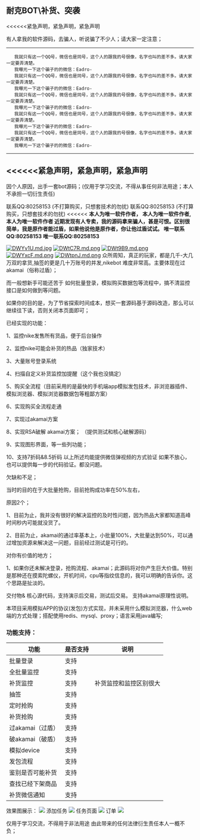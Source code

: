 耐克BOT\补货、突袭
----------------------------------------------------
<<<<<<紧急声明，紧急声明，紧急声明


 有人拿我的软件源码，去骗人，听说骗了不少人；请大家一定注意；
 
   -------
       我就只有这一个QQ号，微信也是同号，这个人的跟我的号很像，名字也叫的差不多。请大家一定要弄清楚。
       我曝光一下这个骗子的的微信：Eadro-
       我就只有这一个QQ号，微信也是同号，这个人的跟我的号很像，名字也叫的差不多。请大家一定要弄清楚。
       我曝光一下这个骗子的的微信：Eadro-
       我就只有这一个QQ号，微信也是同号，这个人的跟我的号很像，名字也叫的差不多。请大家一定要弄清楚。
       我曝光一下这个骗子的的微信：Eadro-
       我就只有这一个QQ号，微信也是同号，这个人的跟我的号很像，名字也叫的差不多。请大家一定要弄清楚。
       我曝光一下这个骗子的的微信：Eadro-
       我就只有这一个QQ号，微信也是同号，这个人的跟我的号很像，名字也叫的差不多。请大家一定要弄清楚。
       我曝光一下这个骗子的的微信：Eadro-
   --------
   




<<<<<<紧急声明，紧急声明，紧急声明
-----------------
因个人原因，出手一套bot源码；(仅用于学习交流，不得从事任何非法用途；本人不承担一切衍生责任)

联系QQ:80258153 (不打算购买，只想套技术的勿扰)
联系QQ:80258153 (不打算购买，只想套技术的勿扰)
<<<<<<
****本人为唯一软件作者，**
**本人为唯一软件作者,**
**本人为唯一软件作者**
  **近期发现有人专卖，我的源码拿来骗人，甚是可恨。区别很简单，我是原作者能过盾，如果他说他是原作者，你让他过盾试试。**
  唯一联系QQ:80258153 唯一联系QQ:80258153**
>>>>>>>

[![DWYv1U.md.jpg](https://s3.ax1x.com/2020/11/30/DWYv1U.md.jpg)](https://imgchr.com/i/DWYv1U)
[![DWtC7R.md.png](https://s3.ax1x.com/2020/11/30/DWtC7R.md.png)](https://imgchr.com/i/DWtC7R)
[![DWt9B9.md.png](https://s3.ax1x.com/2020/11/30/DWt9B9.md.png)](https://imgchr.com/i/DWt9B9)
[![DWYxcF.md.png](https://s3.ax1x.com/2020/11/30/DWYxcF.md.png)](https://imgchr.com/i/DWYxcF)
[![DWtpnJ.md.png](https://s3.ax1x.com/2020/11/30/DWtpnJ.md.png)](https://imgchr.com/i/DWtpnJ)
众所周知，真正的玩家，都是几千-大几万双的拿货,抽签的更是几十万账号的并发,nikebot 难度非常高。主要体现在过akamai（俗称过盾）；

而一般想新手可能还苦于 如何批量登录，模拟购买数据包等流程中，搞不清监控接口是如何做到等问题。

如果你的目的是，为了节省探索时间成本，想买一套源码基于源码改造，那么可以继续往下读，否则关闭本页面即可；
 

已经实现的功能：

1、监控nike发售所有货品，便于后台操作 

2、监控nike可能会补货的热品（独家技术） 

3、大量账号登录系统 

4、扫描自定义补货监控加提醒（这个我也没搞定）

5、购买全流程（目前采用的是最快的手机端app模拟发包技术，非浏览器插件、模拟浏览器、模拟浏览器数据包等粗鄙方案） 

6、实现购买全流程走通

7、实现过akamai方案

8、实现RSA破解 akamai方案； （提供测试和核心破解源码）

9、实现图形界面，等一些列功能；

10、支持7折码&8.5折码
以上所述均能提供微信弹视频的方式验证
如果不放心，也可以提供每一步的代码验证。都没问题。

欠缺和不足；

当时的目的在于大批量抢购，目前抢购成功率在50%左右，

原因2个；

1、目前为止，我并没有很好的解决监控的及时性问题，因为热品大家都知道高峰时间秒内可能就没货了。

2、目前为止，akamai的通过率基本上，小批量100%，大批量达到50%，可以通过增加资源来解决这一问题，目前经过测试是可行的。


对你有价值的地方；

1、如果你还未解决登录，抢购流程、akamai；此源码将对你产生巨大价值。特别是那种还在摸索陀螺仪，开机时间，cpu等指纹信息的，我可以明确的告诉你。这个思路是扯淡的。 

交付物& 核心源代码，支持演示后交易，测试后交易。 支持akamai原理性说明。

​	本项目采用模拟APP的协议(发包)方式实现，并未采用什么模拟浏览器，什么web端的方式处理；搭配使用redis、mysql、proxy；语言采用java编写;

### 功能支持：

| 功能             | 是否支持 | 说明                   |
| ---------------- | -------- | ---------------------- |
| 批量登录         | 支持     |                        |
| 全批量监控       | 支持     |                        |
| 补货监控         | 支持     | 补货监控和监控区别很大 |
| 抽签             | 支持     |                        |
| 定时抢购         | 支持     |                        |
| 补货抢购         | 支持     |                        |
| 过akamai（过盾） | 支持     |                        |
| 破akamai（破盾） | 支持     |                        |
| 模拟device       | 支持     |                        |
| 发包流程         | 支持     |                        |
| 鉴别是否可能补货 | 支持     |                        |
| 查找已经下架商品 | 支持     |                        |
| 补货微信通知     | 支持     |                        |


效果图展示：
![](https://s1.ax1x.com/2020/10/08/00iyfU.png)
添加任务
![](https://s1.ax1x.com/2020/10/08/00irkV.png)
任务页面
![](https://s1.ax1x.com/2020/10/08/00igl4.png)
订单
![](https://s1.ax1x.com/2020/10/08/00isYT.png)

仅用于学习交流，不得用于非法用途
由此带来的任何法律衍生责任本人一概不负；
